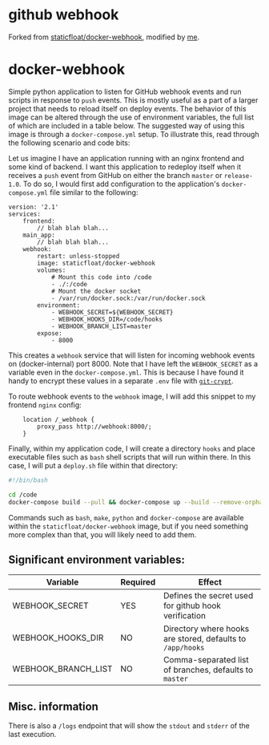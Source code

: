 # github webhook

Forked from [staticfloat/docker-webhook](https://github.com/staticfloat/docker-webhook),
modified by [me](https://github.com/ripples-alive).

# docker-webhook

Simple python application to listen for GitHub webhook events and run scripts in response to `push` events.  This is mostly useful as a part of a larger project that needs to reload itself on deploy events.  The behavior of this image can be altered through the use of environment variables, the full list of which are included in a table below.  The suggested way of using this image is through a `docker-compose.yml` setup.  To illustrate this, read through the following scenario and code bits:

Let us imagine I have an application running with an nginx frontend and some kind of backend.  I want this application to redeploy itself when it receives a `push` event from GitHub on either the branch `master` or `release-1.0`.  To do so, I would first add configuration to the application's `docker-compose.yml` file similar to the following:

```
version: '2.1'
services:
    frontend:
        // blah blah blah...
    main_app:
        // blah blah blah...
    webhook:
        restart: unless-stopped
        image: staticfloat/docker-webhook
        volumes:
            # Mount this code into /code
            - ./:/code
            # Mount the docker socket
            - /var/run/docker.sock:/var/run/docker.sock
        environment:
            - WEBHOOK_SECRET=${WEBHOOK_SECRET}
            - WEBHOOK_HOOKS_DIR=/code/hooks
            - WEBHOOK_BRANCH_LIST=master
        expose:
            - 8000
```

This creates a `webhook` service that will listen for incoming webhook events on (docker-internal) port 8000.  Note that I have left the `WEBHOOK_SECRET` as a variable even in the `docker-compose.yml`.  This is because I have found it handy to encrypt these values in a separate `.env` file with [`git-crypt`](https://github.com/AGWA/git-crypt).

To route webhook events to the `webhook` image, I will add this snippet to my frontend `nginx` config:

```
    location /_webhook {
        proxy_pass http://webhook:8000/;
    }
```

Finally, within my application code, I will create a directory `hooks` and place executable files such as `bash` shell scripts that will run within there.  In this case, I will put a `deploy.sh` file within that directory:

```bash
#!/bin/bash

cd /code
docker-compose build --pull && docker-compose up --build --remove-orphans -d
```

Commands such as `bash`, `make`, `python` and `docker-compose` are available within the `staticfloat/docker-webhook` image, but if you need something more complex than that, you will likely need to add them.

## Significant environment variables:

| Variable            | Required | Effect                                                     |
| --------------------|----------|------------------------------------------------------------|
| WEBHOOK_SECRET      | YES      | Defines the secret used for github hook verification       |
| WEBHOOK_HOOKS_DIR   | NO       | Directory where hooks are stored, defaults to `/app/hooks` |
| WEBHOOK_BRANCH_LIST | NO       | Comma-separated list of branches, defaults to `master`     |

## Misc. information

There is also a `/logs` endpoint that will show the `stdout` and `stderr` of the last execution.